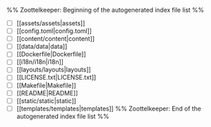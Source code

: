 %% Zoottelkeeper: Beginning of the autogenerated index file list  %%
- [ ]  [[assets/assets|assets]]
- [ ]  [[config.toml|config.toml]]
- [ ]  [[content/content|content]]
- [ ]  [[data/data|data]]
- [ ]  [[Dockerfile|Dockerfile]]
- [ ]  [[i18n/i18n|i18n]]
- [ ]  [[layouts/layouts|layouts]]
- [ ]  [[LICENSE.txt|LICENSE.txt]]
- [ ]  [[Makefile|Makefile]]
- [ ]  [[README|README]]
- [ ]  [[static/static|static]]
- [ ]  [[templates/templates|templates]]
%% Zoottelkeeper: End of the autogenerated index file list  %%
